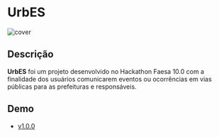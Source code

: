# UrbES

![cover](https://jhony.me/urbes/urbes.png)

## Descrição
**UrbES** foi um projeto desenvolvido no Hackathon Faesa 10.0 com a finalidade dos usuários comunicarem eventos ou ocorrências em vias públicas para as prefeituras e responsáveis.


## Demo
- [v1.0.0](https://jhony.me/urbes)

